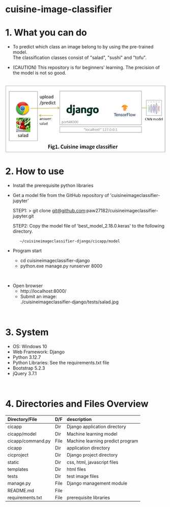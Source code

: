 # cuisine-image-classifier

# 1. What you can do

* To predict which class an image belong to by using the pre-trained model.<br>
  The classification classes consist of "salad", "sushi" and "tofu".

* (CAUTION) This repository is for beginners' learning.  The precision of the model is not so good.

<br>

<img src="cuisineimageclassifier.png">

<br>

# 2. How to use

* Install the prerequisite python libraries

* Get a model file from the GitHub repository of 'cuisineimageclassifier-jupyter'

  STEP1: > git clone git@github.com:paw27182/cuisineimageclassifier-jupyter.git

  STEP2: Copy the model file of 'best_model_2.18.0.keras' to the following directory.

         ~/cuisineimageclassifier-django/cicapp/model

* Program start
  * cd cuisineimageclassifier-django
  * python.exe manage.py runserver 8000

<br>

* Open browser
  * http://localhost:8000/
  * Submit an image:<BR>
   ./cuisineimageclassifier-django/tests/salad.jpg


<br>

# 3. System
* OS: Windows 10
* Web Framework: Django
* Python 3.12.7
* Python Libraries: See the requirements.txt file
* Bootstrap 5.2.3
* jQuery 3.7.1

<br>

# 4. Directories and Files Overview

| Directory/File |D/F| description |
| :------------- | :-| :---------- |
| cicapp | Dir | Django application directory |
| cicapp/model | Dir | Machine learning model |
| cicapp/command.py | File | Machine learning predict program |
| cicapp | Dir | application directory |
| cicproject | Dir | Django project directory |
| static | Dir | css, html, javascript files |
| templates | Dir | html files |
| tests | Dir | test image files |
| manage.py | File | Django management module |
| README.md | File ||
| requirements.txt | File | prerequisite libraries |
